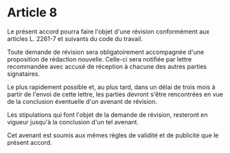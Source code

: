# Article 8

Le présent accord pourra faire l'objet d'une révision conformément aux articles L. 2261-7 et suivants du code du travail.

Toute demande de révision sera obligatoirement accompagnée d'une proposition de rédaction nouvelle. Celle-ci sera notifiée par lettre recommandée avec accusé de réception à chacune des autres parties signataires.

Le plus rapidement possible et, au plus tard, dans un délai de trois mois à partir de l'envoi de cette lettre, les parties devront s'être rencontrées en vue de la conclusion éventuelle d'un avenant de révision.

Les stipulations qui font l'objet de la demande de révision, resteront en vigueur jusqu'à la conclusion d'un tel avenant.

Cet avenant est soumis aux mêmes règles de validité et de publicité que le présent accord.

  
